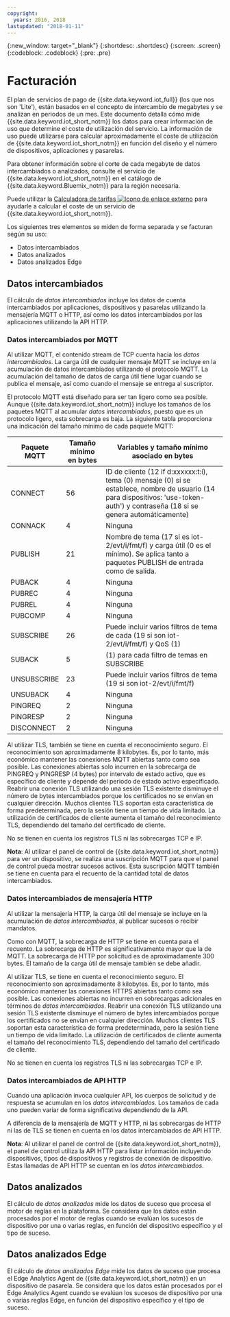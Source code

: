 ```yaml
---
copyright:
  years: 2016, 2018
lastupdated: "2018-01-11"
---
```

{:new_window: target="_blank"}
{:shortdesc: .shortdesc}
{:screen: .screen}
{:codeblock: .codeblock}
{:pre: .pre}

# Facturación

El plan de servicios de pago de {{site.data.keyword.iot_full}} (los que nos son 'Lite'), están basados en el concepto de intercambio de megabytes y se analizan en periodos de un mes.  Este documento detalla cómo mide {{site.data.keyword.iot_short_notm}} los datos para crear información de uso que determine el coste de utilización del servicio.  La información de uso puede utilizarse para calcular aproximadamente el coste de utilización de {{site.data.keyword.iot_short_notm}} en función del diseño y el número de dispositivos, aplicaciones y pasarelas.

Para obtener información sobre el corte de cada megabyte de datos intercambiados o analizados, consulte el servicio de {{site.data.keyword.iot_short_notm}} en el catálogo de {{site.data.keyword.Bluemix_notm}} para la región necesaria.

Puede utilizar la [Calculadora de tarifas ![Icono de enlace externo](../../../icons/launch-glyph.svg "Icono de enlace externo")](http://iot-cost-calculator.ng.bluemix.net/) para ayudarle a calcular el coste de un servicio de {{site.data.keyword.iot_short_notm}}.

Los siguientes tres elementos se miden de forma separada y se facturan según su uso: 
- Datos intercambiados
- Datos analizados
- Datos analizados Edge

## Datos intercambiados
El cálculo de *datos intercambiados* incluye los datos de cuenta intercambiados por aplicaciones, dispositivos y pasarelas utilizando la mensajería MQTT o HTTP, así como los datos intercambiados por las aplicaciones utilizando la API HTTP.

### Datos intercambiados por MQTT
Al utilizar MQTT, el contenido stream de TCP cuenta hacia los *datos intercambiados*.  La carga útil de cualquier mensaje MQTT se incluye en la acumulación de datos intercambiados utilizando el protocolo MQTT.  La acumulación del tamaño de datos de carga útil tiene lugar cuando se publica el mensaje, así como cuando el mensaje se entrega al suscriptor.

El protocolo MQTT está diseñado para ser tan ligero como sea posible.  Aunque {{site.data.keyword.iot_short_notm}} incluye los tamaños de los paquetes MQTT al acumular *datos intercambiados*, puesto que es un protocolo ligero, esta sobrecarga es baja.  La siguiente tabla proporciona una indicación del tamaño mínimo de cada paquete MQTT:

|Paquete MQTT                    |Tamaño mínimo en bytes  |Variables y tamaño mínimo asociado en bytes|
|-------------------------------|--------------------|-------------------------------------------------|
|CONNECT                        |56                  |ID de cliente (12 if d:xxxxxx:t:i), tema (0) mensaje (0) si se establece, nombre de usuario (14 para dispositivos: 'use-token-auth') y contraseña (18 si se genera automáticamente)|
|CONNACK                        |4                   |Ninguna|
|PUBLISH                        |21                  |Nombre de tema (17 si es iot-2/evt/i/fmt/f) y carga útil (0 es el mínimo).  Se aplica tanto a paquetes PUBLISH de entrada como de salida.|
|PUBACK                         |4                   |Ninguna|
|PUBREC                         |4                   |Ninguna|
|PUBREL                         |4                   |Ninguna|
|PUBCOMP                        |4                   |Ninguna|
|SUBSCRIBE                      |26                  |Puede incluir varios filtros de tema de cada (19 si son iot-2/evt/i/fmt/f) y QoS (1)|
|SUBACK                         |5                   |(1) para cada filtro de temas en SUBSCRIBE|
|UNSUBSCRIBE                    |23                  |Puede incluir varios filtros de tema (19 si son iot-2/evt/i/fmt/f)|
|UNSUBACK                       |4                   |Ninguna|
|PINGREQ                        |2                   |Ninguna|
|PINGRESP                       |2                   |Ninguna|
|DISCONNECT                     |2                   |Ninguna|

Al utilizar TLS, también se tiene en cuenta el reconocimiento seguro. El reconocimiento son aproximadamente 8 kilobytes. Es, por lo tanto, más económico mantener las conexiones MQTT abiertas tanto como sea posible. Las conexiones abiertas solo incurren en la sobrecarga de PINGREQ y PINGRESP (4 bytes) por intervalo de estado activo, que es específico de cliente y depende del periodo de estado activo especificado.  Reabrir una conexión TLS utilizando una sesión TLS existente disminuye el número de bytes intercambiados porque los certificados no se envían en cualquier dirección.  Muchos clientes TLS soportan esta característica de forma predeterminada, pero la sesión tiene un tiempo de vida limitado.  La utilización de certificados de cliente aumenta el tamaño del reconocimiento TLS, dependiendo del tamaño del certificado de cliente. 

No se tienen en cuenta los registros TLS ni las sobrecargas TCP e IP.

**Nota**: Al utilizar el panel de control de {{site.data.keyword.iot_short_notm}} para ver un dispositivo, se realiza una suscripción MQTT para que el panel de control pueda mostrar sucesos activos.  Esta suscripción MQTT también se tiene en cuenta para el recuento de la cantidad total de datos intercambiados.

### Datos intercambiados de mensajería HTTP
Al utilizar la mensajería HTTP, la carga útil del mensaje se incluye en la acumulación de *datos intercambiados*, al publicar sucesos o recibir mandatos.

Como con MQTT, la sobrecarga de HTTP se tiene en cuenta para el recuento.  La sobrecarga de HTTP es significativamente mayor que la de MQTT. La sobrecarga de HTTP por solicitud es de aproximadamente 300 bytes. El tamaño de la carga útil de mensaje también se debe añadir.

Al utilizar TLS, se tiene en cuenta el reconocimiento seguro.  El reconocimiento son aproximadamente 8 kilobytes.  Es, por lo tanto, más económico mantener las conexiones HTTPS abiertas tanto como sea posible.  Las conexiones abiertas no incurren en sobrecargas adicionales en términos de *datos intercambiados*.  Reabrir una conexión TLS utilizando una sesión TLS existente disminuye el número de bytes intercambiados porque los certificados no se envían en cualquier dirección.  Muchos clientes TLS soportan esta característica de forma predeterminada, pero la sesión tiene un tiempo de vida limitado.  La utilización de certificados de cliente aumenta el tamaño del reconocimiento TLS, dependiendo del tamaño del certificado de cliente.

No se tienen en cuenta los registros TLS ni las sobrecargas TCP e IP.

### Datos intercambiados de API HTTP
Cuando una aplicación invoca cualquier API, los cuerpos de solicitud y de respuesta se acumulan en los *datos intercambiados*.  Los tamaños de cada uno pueden variar de forma significativa dependiendo de la API.

A diferencia de la mensajería de MQTT y HTTP, ni las sobrecargas de HTTP ni las de TLS se tienen en cuenta en los datos intercambiados de API HTTP.

**Nota**: Al utilizar el panel de control de {{site.data.keyword.iot_short_notm}}, el panel de control utiliza la API HTTP para listar información incluyendo dispositivos, tipos de dispositivos y registros de conexión de dispositivo.  Estas llamadas de API HTTP se cuentan en los *datos intercambiados*.

## Datos analizados
El cálculo de *datos analizados* mide los datos de suceso que procesa el motor de reglas en la plataforma.  Se considera que los datos están procesados por el motor de reglas cuando se evalúan los sucesos de dispositivo por una o varias reglas, en función del dispositivo específico y el tipo de suceso. 

## Datos analizados Edge
El cálculo de *datos analizados Edge* mide los datos de suceso que procesa el Edge Analytics Agent de {{site.data.keyword.iot_short_notm}} en un dispositivo de pasarela.  Se considera que los datos están procesados por el Edge Analytics Agent cuando se evalúan los sucesos de dispositivo por una o varias reglas Edge, en función del dispositivo específico y el tipo de suceso. 
